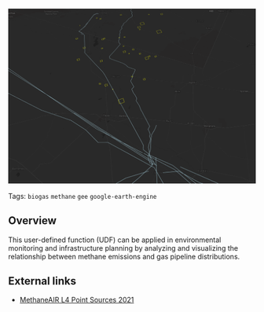 <!--fused:preview-->
<p align="center"><img src="https://raw.githubusercontent.com/fusedio/udfs/community-format/community/yashbit/biogas_transportation/fused-screenshot-biogas_transportation_copy.png" width="600" alt="UDF preview image"></p>

<!--fused:tags-->

Tags: `biogas` `methane` `gee` `google-earth-engine`

<!--fused:readme-->

## Overview

This user-defined function (UDF) can be applied in environmental monitoring and infrastructure planning by analyzing and visualizing the relationship between methane emissions and gas pipeline distributions.

## External links

- [MethaneAIR L4 Point Sources 2021](https://developers.google.com/earth-engine/datasets/catalog/EDF_MethaneSAT_MethaneAIR_methaneair-L4point-2021)
